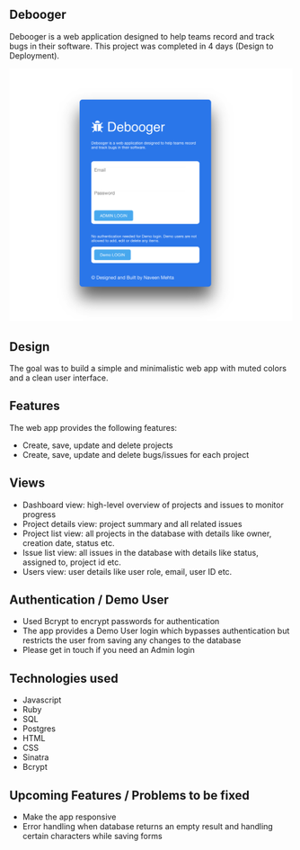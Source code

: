 ## Debooger

Debooger is a web application designed to help teams record and track bugs in their software. This project was completed in 4 days (Design to Deployment).

![Login](/public/images/login.png)

## Design 

The goal was to build a simple and minimalistic web app with muted colors and a clean user interface.

## Features

The web app provides the following features:
- Create, save, update and delete projects
- Create, save, update and delete bugs/issues for each project

## Views

- Dashboard view: high-level overview of projects and issues to monitor progress 
- Project details view: project summary and all related issues 
- Project list view: all projects in the database with details like owner, creation date, status etc.
- Issue list view: all issues in the database with details like status, assigned to, project id etc.
- Users view: user details like user role, email, user ID etc.  

## Authentication / Demo User

- Used Bcrypt to encrypt passwords for authentication 
- The app provides a Demo User login which bypasses authentication but restricts the user from saving any changes to the database 
- Please get in touch if you need an Admin login 

## Technologies used

- Javascript
- Ruby
- SQL
- Postgres
- HTML
- CSS 
- Sinatra
- Bcrypt

## Upcoming Features / Problems to be fixed

- Make the app responsive 
- Error handling when database returns an empty result and handling certain characters while saving forms


